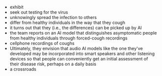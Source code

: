 * exhibit
* seek out testing for the virus
* unknowingly spread the infection to others
* differ from healthy individuals in the way that they cough
* it turns out that they (i.e., the differences) can be picked up by AI
* the team reports on an AI model that distinguishes asymptomatic people from healthy individuals through forced-cough recordings
* cellphone recordings of coughs
* Ultimately, they envision that audio AI models like the one they've developed may be incorporated into smart speakers and other listening devices so that people can conveniently get an initial assessment of their disease risk, perhaps on a daily basis
* a crossroads
